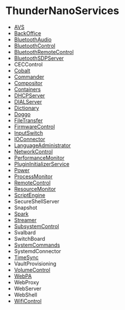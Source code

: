# ThunderNanoServices
* [AVS](AVS/doc/AVSPlugin.md)
* [BackOffice](BackOffice/doc/BackOfficePlugin.md)
* [BluetoothAudio](BluetoothAudio/doc/BluetoothAudioPlugin.md)
* [BluetoothControl](BluetoothControl/doc/BluetoothControlPlugin.md)
* [BluetoothRemoteControl](BluetoothRemoteControl/doc/BluetoothRemoteControlPlugin.md)
* [BluetoothSDPServer](BluetoothSDPServer/doc/BluetoothSDPServerPlugin.md)
* CECControl
* [Cobalt](Cobalt/doc/CobaltPlugin.md)
* [Commander](Commnader/doc/CommanderPlugin.md)
* [Compositor](Compositor/doc/CompositorPlugin.md)
* [Containers](ProcessContainers/doc/ContainersPlugin.md)
* [DHCPServer](DHCPServer/doc/DHCPServerPlugin.md)
* [DIALServer](DIALServer/doc/DIALServerPlugin.md)
* [Dictionary](Dictionary/doc/DictionaryPlugin.md)
* [Doggo](Doggo/doc/DoggoPlugin.md)
* [FileTransfer](FileTransfer/doc/FileTransferPlugin.md)
* [FirmwareControl](FirmwareControl/doc/FirmwareControlPlugin.md)
* [InputSwitch](InputSwitch/doc/InputSwitchPlugin.md)
* [IOConnector](IOConnector/doc/IOConnectorPlugin.md)
* [LanguageAdministrator](LanguageAdministrator/doc/LanguageAdministratorPlugin.md)
* [NetworkControl](NetworkControl/doc/NetworkControlPlugin.md)
* [PerformanceMonitor](PerformanceMonitor/doc/PerformanceMonitorPlugin.md)
* [PluginInitializerService](PluginInitializerService/doc/PluginInitializerServicePlugin.md)
* [Power](Power/doc/PowerPlugin.md)
* [ProcessMonitor](ProcessMonitor/doc/ProcessMonitorPlugin.md)
* [RemoteControl](RemoteControl/doc/RemoteControlPlugin.md)
* [ResourceMonitor](ResourceMonitor/doc/ResourceMonitorPlugin.md)
* [ScriptEngine](ScriptEngine/doc/ScriptEnginePlugin.md)
* SecureShellServer
* Snapshot
* [Spark](Spark/doc/SparkPlugin.md)
* [Streamer](Streamer/doc/StreamerPlugin.md)
* [SubsystemControl](SubsystemController/doc/SubsystemControlPlugin.md)
* Svalbard
* SwitchBoard
* [SystemCommands](SystemCommands/doc/SystemCommandsPlugin.md)
* SystemdConnector
* [TimeSync](TimeSync/doc/TimeSyncPlugin.md)
* VaultProvisioning
* [VolumeControl](VolumeControl/doc/VolumeControlPlugin.md)
* [WebPA](WebPA/doc/WebPAPlugin.md)
* WebProxy
* WebServer
* WebShell
* [WifiControl](WifiControl/doc/WifiControlPlugin.md)
